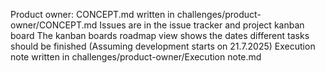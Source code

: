 Product owner:
  CONCEPT.md written in challenges/product-owner/CONCEPT.md
  Issues are in the issue tracker and project kanban board
  The kanban boards roadmap view shows the dates different tasks should be finished (Assuming development starts on 21.7.2025)
  Execution note written in challenges/product-owner/Execution note.md

